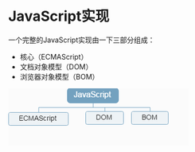 # JavaScript实现

一个完整的JavaScript实现由一下三部分组成：

- 核心（ECMAScript）
- 文档对象模型（DOM）
- 浏览器对象模型（BOM）

![](../../images/realize.png)
